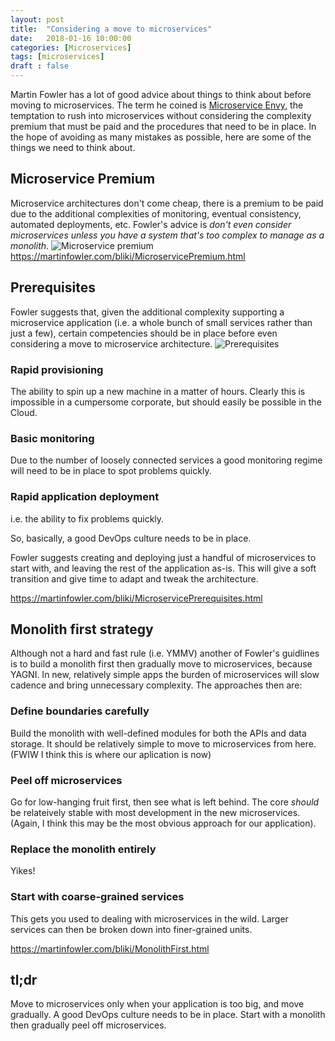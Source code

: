 ```yaml
---
layout: post
title:  "Considering a move to microservices"
date:   2018-01-16 10:00:00
categories: [Microservices]
tags: [microservices]
draft : false
---
```


Martin Fowler has a lot of good advice about things to think about before moving to microservices. The term he coined is [Microservice Envy](https://www.thoughtworks.com/radar/techniques/microservice-envy), the temptation to rush into microservices without considering the complexity premium that must be paid and the procedures that need to be in place. In the hope of avoiding as many mistakes as possible, here are some of the things we need to think about.


## Microservice Premium
Microservice architectures don't come cheap, there is a premium to be paid due to the additional complexities of monitoring, eventual consistency, automated deployments, etc.
Fowler's advice is *don't even consider microservices unless you have a system that's too complex to manage as a monolith*.
![Microservice premium](https://martinfowler.com/bliki/images/microservice-verdict/productivity.png)
https://martinfowler.com/bliki/MicroservicePremium.html


## Prerequisites
Fowler suggests that, given the additional complexity supporting a microservice application (i.e. a whole bunch of small services rather than just a few), certain competencies should be in place before even considering a move to microservice architecture.
![Prerequisites](https://martinfowler.com/bliki/images/microservicePrerequisites/sketch.png)
### Rapid provisioning
The ability to spin up a new machine in a matter of hours. Clearly this is impossible in a cumpersome corporate, but should easily be possible in the Cloud.
### Basic monitoring
Due to the number of loosely connected services a good monitoring regime will need to be in place to spot problems quickly.
### Rapid application deployment
i.e. the ability to fix problems quickly.

So, basically, a good DevOps culture needs to be in place.

Fowler suggests creating and deploying just a handful of microservices to start with, and leaving the rest of the application as-is. This will give a soft transition and give time to adapt and tweak the architecture.

https://martinfowler.com/bliki/MicroservicePrerequisites.html


## Monolith first strategy
Although not a hard and fast rule (i.e. YMMV) another of Fowler's guidlines is to build a monolith first then gradually move to microservices, because YAGNI. In new, relatively simple apps the burden of microservices will slow cadence and bring unnecessary complexity.
The approaches then are:
### Define boundaries carefully
Build the monolith with well-defined modules for both the APIs and data storage. It should be relatively simple to move to microservices from here. (FWIW I think this is where our aplication is now)
### Peel off microservices
Go for low-hanging fruit first, then see what is left behind. The core _should_ be relateively stable with most development in the new microservices. (Again, I think this may be the most obvious approach for our application).
### Replace the monolith entirely
Yikes!
### Start with coarse-grained services
This gets you used to dealing with  microservices in the wild. Larger services can then be broken down into finer-grained units.

https://martinfowler.com/bliki/MonolithFirst.html


## tl;dr
Move to microservices only when your application is too big, and move gradually. A good DevOps culture needs to be in place. Start with a monolith then gradually peel off microservices.
